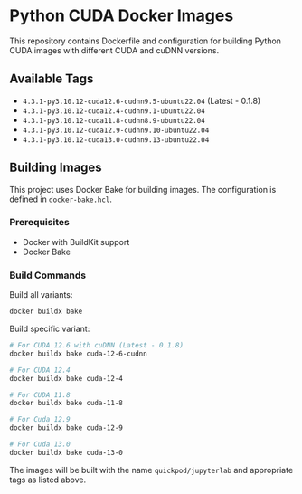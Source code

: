 # Python CUDA Docker Images

This repository contains Dockerfile and configuration for building Python CUDA images with different CUDA and cuDNN versions.

## Available Tags

- `4.3.1-py3.10.12-cuda12.6-cudnn9.5-ubuntu22.04` (Latest - 0.1.8)
- `4.3.1-py3.10.12-cuda12.4-cudnn9.1-ubuntu22.04`
- `4.3.1-py3.10.12-cuda11.8-cudnn8.9-ubuntu22.04`
- `4.3.1-py3.10.12-cuda12.9-cudnn9.10-ubuntu22.04`
- `4.3.1-py3.10.12-cuda13.0-cudnn9.13-ubuntu22.04`

## Building Images

This project uses Docker Bake for building images. The configuration is defined in `docker-bake.hcl`.

### Prerequisites

- Docker with BuildKit support
- Docker Bake

### Build Commands

Build all variants:
```bash
docker buildx bake
```

Build specific variant:
```bash
# For CUDA 12.6 with cuDNN (Latest - 0.1.8)
docker buildx bake cuda-12-6-cudnn

# For CUDA 12.4
docker buildx bake cuda-12-4

# For CUDA 11.8
docker buildx bake cuda-11-8

# For Cuda 12.9
docker buildx bake cuda-12-9

# For Cuda 13.0
docker buildx bake cuda-13-0
```

The images will be built with the name `quickpod/jupyterlab` and appropriate tags as listed above.
